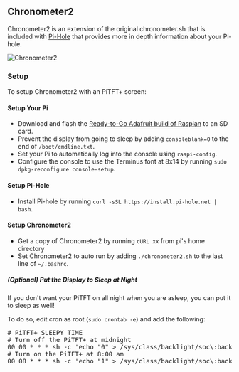 ## Chronometer2
Chronometer2 is an extension of the original chronometer.sh that is included with [Pi-Hole](https://pi-hole.net) that provides more in depth information about your Pi-hole.

![Chronometer2](https://jpmck.com/img/blog/chronometer2.png)

### Setup
To setup Chronometer2 with an PiTFT+ screen:

#### Setup Your Pi
- Download and flash the [Ready-to-Go Adafruit build of Raspian](https://learn.adafruit.com/adafruit-pitft-28-inch-resistive-touchscreen-display-raspberry-pi/easy-install#ready-to-go-image) to an SD card.
- Prevent the display from going to sleep by adding `consoleblank=0` to the end of `/boot/cmdline.txt`.
- Set your Pi to automatically log into the console using `raspi-config`.
- Configure the console to use the Terminus font at 8x14 by running `sudo dpkg-reconfigure console-setup`.

#### Setup Pi-Hole
- Install Pi-hole by running `curl -sSL https://install.pi-hole.net | bash`.

#### Setup Chronometer2
- Get a copy of Chronometer2 by running `cURL xx` from pi's home directory
- Set Chronometer2 to auto run by adding `./chronometer2.sh` to the last line of `~/.bashrc`.

##### (Optional) Put the Display to Sleep at Night
If you don't want your PiTFT on all night when you are asleep, you can put it to sleep as well!

To do so, edit cron as root (`sudo crontab -e`) and add the following:

<pre># PiTFT+ SLEEPY TIME
# Turn off the PiTFT+ at midnight
00 00 * * * sh -c 'echo "0" > /sys/class/backlight/soc\:backlight/brightness'
# Turn on the PiTFT+ at 8:00 am
00 08 * * * sh -c 'echo "1" > /sys/class/backlight/soc\:backlight/brightness'</pre>
